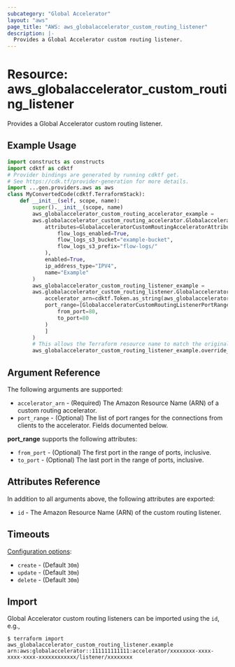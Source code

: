 ```yaml
---
subcategory: "Global Accelerator"
layout: "aws"
page_title: "AWS: aws_globalaccelerator_custom_routing_listener"
description: |-
  Provides a Global Accelerator custom routing listener.
---
```


# Resource: aws_globalaccelerator_custom_routing_listener

Provides a Global Accelerator custom routing listener.

## Example Usage

```python
import constructs as constructs
import cdktf as cdktf
# Provider bindings are generated by running cdktf get.
# See https://cdk.tf/provider-generation for more details.
import ...gen.providers.aws as aws
class MyConvertedCode(cdktf.TerraformStack):
    def __init__(self, scope, name):
        super().__init__(scope, name)
        aws_globalaccelerator_custom_routing_accelerator_example =
        aws.globalaccelerator_custom_routing_accelerator.GlobalacceleratorCustomRoutingAccelerator(self, "example",
            attributes=GlobalacceleratorCustomRoutingAcceleratorAttributes(
                flow_logs_enabled=True,
                flow_logs_s3_bucket="example-bucket",
                flow_logs_s3_prefix="flow-logs/"
            ),
            enabled=True,
            ip_address_type="IPV4",
            name="Example"
        )
        aws_globalaccelerator_custom_routing_listener_example =
        aws.globalaccelerator_custom_routing_listener.GlobalacceleratorCustomRoutingListener(self, "example_1",
            accelerator_arn=cdktf.Token.as_string(aws_globalaccelerator_custom_routing_accelerator_example.id),
            port_range=[GlobalacceleratorCustomRoutingListenerPortRange(
                from_port=80,
                to_port=80
            )
            ]
        )
        # This allows the Terraform resource name to match the original name. You can remove the call if you don't need them to match.
        aws_globalaccelerator_custom_routing_listener_example.override_logical_id("example")
```

## Argument Reference

The following arguments are supported:

* `accelerator_arn` - (Required) The Amazon Resource Name (ARN) of a custom routing accelerator.
* `port_range` - (Optional) The list of port ranges for the connections from clients to the accelerator. Fields documented below.

**port_range** supports the following attributes:

* `from_port` - (Optional) The first port in the range of ports, inclusive.
* `to_port` - (Optional) The last port in the range of ports, inclusive.

## Attributes Reference

In addition to all arguments above, the following attributes are exported:

* `id` - The Amazon Resource Name (ARN) of the custom routing listener.

## Timeouts

[Configuration options](https://developer.hashicorp.com/terraform/language/resources/syntax#operation-timeouts):

* `create` - (Default `30m`)
* `update` - (Default `30m`)
* `delete` - (Default `30m`)

## Import

Global Accelerator custom routing listeners can be imported using the `id`, e.g.,

```
$ terraform import aws_globalaccelerator_custom_routing_listener.example arn:aws:globalaccelerator::111111111111:accelerator/xxxxxxxx-xxxx-xxxx-xxxx-xxxxxxxxxxxx/listener/xxxxxxxx
```

<!-- cache-key: cdktf-0.17.0-pre.15 input-1c1c340fe7c2e403a229bac241e0a1e3c9d23f12a6dbd2990ddf3408728b6332 -->